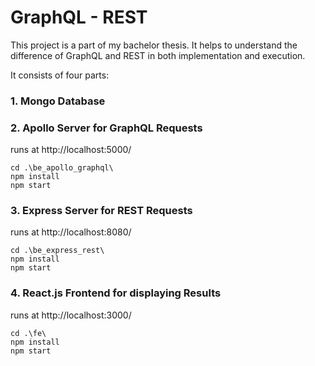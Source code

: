 # GraphQL - REST

This project is a part of my bachelor thesis.
It helps to understand the difference of GraphQL and REST in both implementation and execution.

It consists of four parts:

### 1. Mongo Database

### 2. Apollo Server for GraphQL Requests

runs at http://localhost:5000/

    cd .\be_apollo_graphql\
    npm install
    npm start

### 3. Express Server for REST Requests

runs at http://localhost:8080/

    cd .\be_express_rest\
    npm install
    npm start

### 4. React.js Frontend for displaying Results

runs at http://localhost:3000/

    cd .\fe\
    npm install
    npm start
